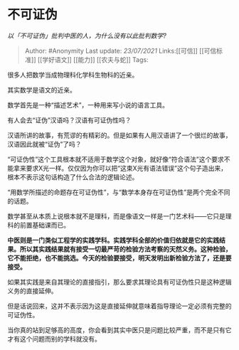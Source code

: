 # 不可证伪
*以「不可证伪」批判中医的人，为什么没有以此批判数学?*

> Author: #Anonymity
> Last update: *23/07/2021* 
> Links:[[可信]] [[可信标准]] [[学好语文]] [[能力]] [[农夫与蛇]] 
> Tags:   

 
很多人把数学当成物理科化学科生物科的近亲。

其实数学是语文的近亲。

数学首先是一种“描述艺术”，一种用来写小说的语言工具。

有人会去“证伪”汉语吗？汉语有可证伪性吗？

汉语所讲的故事，有荒谬的有精彩的。但是如果有人用汉语讲了一个很烂的故事，汉语因此就被“证伪”了吗？

“可证伪性”这个工具根本就不适用于数学这个对象，就好像“符合语法”这个要求不能拿来要求X光一样。仅仅因为你可以把“这束X光有语法错误”这个句子造出来，根本不表示这句话构造了什么合法的逻辑论述。

“用数学所描述的命题存在可证伪性”，与“数学本身存在可证伪性”是两个完全不同的话题。

数学甚至从本质上说根本就不是理科，而是像语文一样是一门艺术科——它只是理科的前置基础课而已。

**中医则是一门类似工程学的实践学科。实践学科全部的价值归依就是它的实践结果。所以其实践结果就有接受一切最严苛的检验方法考察的天然义务。这种检验，它不能拒绝，也不能挑选。今天的检验要接受，明天发明出新检验方法了，还是要接受。**

如果其实践是来自其理论的直接指引，那么要求其理论具有可证伪性只是这种逻辑义务的直接延伸。

但是话说回来，这并不表示因为这是直接延伸就意味着指导理论一定必须有完整的可证伪性。

当你真的站到足够高的高度，你会看到其实中医只是问题比较严重，而不是只有它才有这个问题而别的学科就没有。